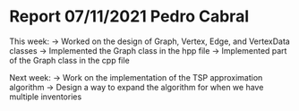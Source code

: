 # Report 07/11/2021 Pedro Cabral

This week:
    -> Worked on the design of Graph, Vertex, Edge, and VertexData classes
    -> Implemented the Graph class in the hpp file
    -> Implemented part of the Graph class in the cpp file

Next week:
    -> Work on the implementation of the TSP approximation algorithm
    -> Design a way to expand the algorithm for when we have multiple inventories